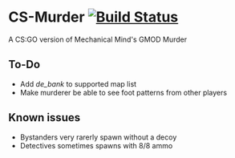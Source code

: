 # CS-Murder [![Build Status](https://travis-ci.org/condolent/CSMurder.svg?branch=master)](https://travis-ci.org/condolent/CSMurder)
A CS:GO version of Mechanical Mind's GMOD Murder

## To-Do
- Add _de_bank_ to supported map list
- Make murderer be able to see foot patterns from other players

## Known issues
- Bystanders very rarerly spawn without a decoy
- Detectives sometimes spawns with 8/8 ammo
